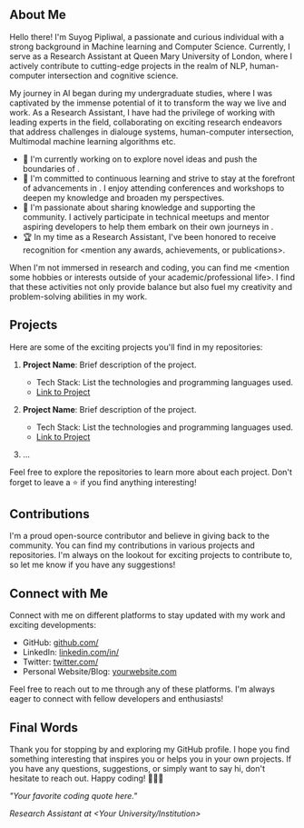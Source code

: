 ## About Me

Hello there! I'm Suyog Pipliwal, a passionate and curious individual with a strong background in Machine learning and Computer Science. Currently, I serve as a Research Assistant at Queen Mary University of London, where I actively contribute to cutting-edge projects in the realm of NLP, human-computer intersection and cognitive science.

My journey in AI began during my undergraduate studies, where I was captivated by the immense potential of it  to transform the way we live and work. As a Research Assistant, I have had the privilege of working with leading experts in the field, collaborating on exciting research endeavors that address challenges in dialouge systems, human-computer intersection, Multimodal machine learning algorithms etc.

- 🔭 I'm currently working on  to explore novel ideas and push the boundaries of <your research area>.
- 🌱 I'm committed to continuous learning and strive to stay at the forefront of advancements in <your areas of interest>. I enjoy attending conferences and workshops to deepen my knowledge and broaden my perspectives.
- 👯 I'm passionate about sharing knowledge and supporting the community. I actively participate in technical meetups and mentor aspiring developers to help them embark on their own journeys in <your field>.
- 🏆 In my time as a Research Assistant, I've been honored to receive recognition for <mention any awards, achievements, or publications>.

When I'm not immersed in research and coding, you can find me <mention some hobbies or interests outside of your academic/professional life>. I find that these activities not only provide balance but also fuel my creativity and problem-solving abilities in my work.

## Projects

Here are some of the exciting projects you'll find in my repositories:

1. **Project Name**: Brief description of the project.
   - Tech Stack: List the technologies and programming languages used.
   - [Link to Project](link-to-the-project-repository)

2. **Project Name**: Brief description of the project.
   - Tech Stack: List the technologies and programming languages used.
   - [Link to Project](link-to-the-project-repository)

3. ...

Feel free to explore the repositories to learn more about each project. Don't forget to leave a ⭐️ if you find anything interesting!

## Contributions

I'm a proud open-source contributor and believe in giving back to the community. You can find my contributions in various projects and repositories. I'm always on the lookout for exciting projects to contribute to, so let me know if you have any suggestions!

## Connect with Me

Connect with me on different platforms to stay updated with my work and exciting developments:

- GitHub: [github.com/<your-username>](https://github.com/<your-username>)
- LinkedIn: [linkedin.com/in/<your-linkedin-profile>](https://www.linkedin.com/in/<your-linkedin-profile>)
- Twitter: [twitter.com/<your-twitter-handle>](https://twitter.com/<your-twitter-handle>)
- Personal Website/Blog: [yourwebsite.com](https://yourwebsite.com)

Feel free to reach out to me through any of these platforms. I'm always eager to connect with fellow developers and enthusiasts!

## Final Words

Thank you for stopping by and exploring my GitHub profile. I hope you find something interesting that inspires you or helps you in your own projects. If you have any questions, suggestions, or simply want to say hi, don't hesitate to reach out. Happy coding! 👩‍💻🚀

_"Your favorite coding quote here."_

**<Your Name>**

_Research Assistant at <Your University/Institution>_

